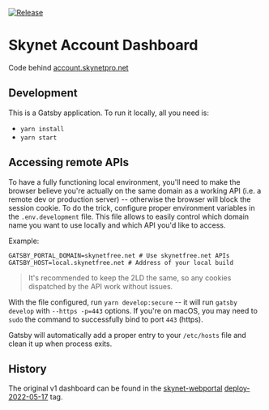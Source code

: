 [![Release](https://github.com/SkynetLabs/webportal-accounts-dashboard/actions/workflows/ci_release.yml/badge.svg)](https://github.com/SkynetLabs/webportal-accounts-dashboard/actions/workflows/ci_release.yml)

# Skynet Account Dashboard

Code behind [account.skynetpro.net](https://account.skynetpro.net/)

## Development

This is a Gatsby application. To run it locally, all you need is:

- `yarn install`
- `yarn start`

## Accessing remote APIs

To have a fully functioning local environment, you'll need to make the browser believe you're actually on the same domain as a working API (i.e. a remote dev or production server) -- otherwise the browser will block the session cookie.
To do the trick, configure proper environment variables in the `.env.development` file.
This file allows to easily control which domain name you want to use locally and which API you'd like to access.

Example:

```env
GATSBY_PORTAL_DOMAIN=skynetfree.net # Use skynetfree.net APIs
GATSBY_HOST=local.skynetfree.net # Address of your local build
```

> It's recommended to keep the 2LD the same, so any cookies dispatched by the API work without issues.

With the file configured, run `yarn develop:secure` -- it will run `gatsby develop` with `--https -p=443` options.
If you're on macOS, you may need to `sudo` the command to successfully bind to port `443` (https).

Gatsby will automatically add a proper entry to your `/etc/hosts` file and clean it up when process exits.

## History

The original v1 dashboard can be found in the [skynet-webportal](https://github.com/SkynetLabs/skynet-webportal) [deploy-2022-05-17](https://github.com/SkynetLabs/skynet-webportal/releases/tag/deploy-2022-05-17) tag.
